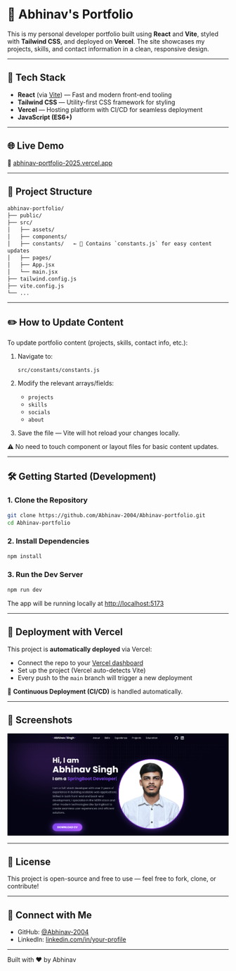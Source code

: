 # 💼 Abhinav's Portfolio

This is my personal developer portfolio built using **React** and **Vite**, styled with **Tailwind CSS**, and deployed on **Vercel**. The site showcases my projects, skills, and contact information in a clean, responsive design.

---

## 🚀 Tech Stack

- **React** (via [Vite](https://vitejs.dev/)) — Fast and modern front-end tooling
- **Tailwind CSS** — Utility-first CSS framework for styling
- **Vercel** — Hosting platform with CI/CD for seamless deployment
- **JavaScript (ES6+)**

---

## 🌐 Live Demo

🔗 [abhinav-portfolio-2025.vercel.app](https://abhinav-portfolio-2025.vercel.app/)

---

## 📁 Project Structure

```
abhinav-portfolio/
├── public/
├── src/
│   ├── assets/
│   ├── components/
│   ├── constants/   ← 🔧 Contains `constants.js` for easy content updates
│   ├── pages/
│   ├── App.jsx
│   └── main.jsx
├── tailwind.config.js
├── vite.config.js
└── ...
```

---

## ✏️ How to Update Content

To update portfolio content (projects, skills, contact info, etc.):

1. Navigate to:

   ```
   src/constants/constants.js
   ```

2. Modify the relevant arrays/fields:

   - `projects`
   - `skills`
   - `socials`
   - `about`

3. Save the file — Vite will hot reload your changes locally.

⚠️ No need to touch component or layout files for basic content updates.

---

## 🛠️ Getting Started (Development)

### 1. Clone the Repository

```bash
git clone https://github.com/Abhinav-2004/Abhinav-portfolio.git
cd Abhinav-portfolio
```

### 2. Install Dependencies

```bash
npm install
```

### 3. Run the Dev Server

```bash
npm run dev
```

The app will be running locally at [http://localhost:5173](http://localhost:5173)

---

## 🚀 Deployment with Vercel

This project is **automatically deployed** via Vercel:

- Connect the repo to your [Vercel dashboard](https://vercel.com/dashboard)
- Set up the project (Vercel auto-detects Vite)
- Every push to the `main` branch will trigger a new deployment

🔁 **Continuous Deployment (CI/CD)** is handled automatically.

---

## 📸 Screenshots

![Desktop Screenshot](./src/assets/readme_content/readme.png)

<!-- Add screenshots or a short GIF here if you want -->

---

## 📃 License

This project is open-source and free to use — feel free to fork, clone, or contribute!

---

## 🙌 Connect with Me

- GitHub: [@Abhinav-2004](https://github.com/Abhinav-2004)
- LinkedIn: [linkedin.com/in/your-profile](https://www.linkedin.com/in/abhinav-singh-11b748213/)

---

Built with ❤️ by Abhinav
